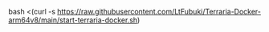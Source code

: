 bash <(curl -s https://raw.githubusercontent.com/LtFubuki/Terraria-Docker-arm64v8/main/start-terraria-docker.sh)
